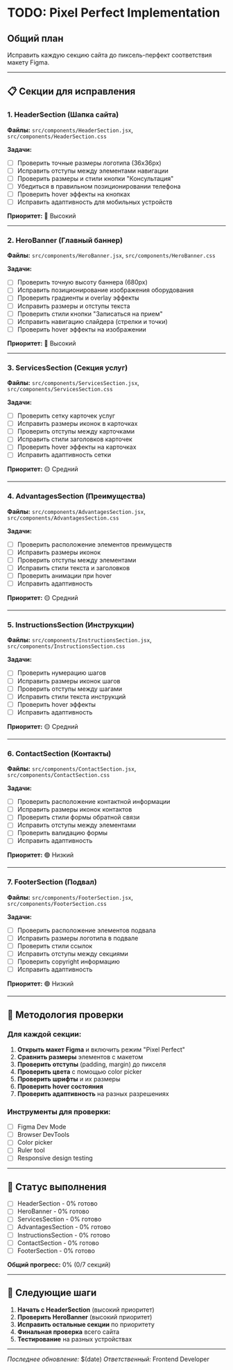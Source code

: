 # TODO: Pixel Perfect Implementation

## Общий план
Исправить каждую секцию сайта до пиксель-перфект соответствия макету Figma.

---

## 📋 Секции для исправления

### 1. HeaderSection (Шапка сайта)
**Файлы:** `src/components/HeaderSection.jsx`, `src/components/HeaderSection.css`

**Задачи:**
- [ ] Проверить точные размеры логотипа (36x36px)
- [ ] Исправить отступы между элементами навигации
- [ ] Проверить размеры и стили кнопки "Консультация"
- [ ] Убедиться в правильном позиционировании телефона
- [ ] Проверить hover эффекты на кнопках
- [ ] Исправить адаптивность для мобильных устройств

**Приоритет:** 🔴 Высокий

---

### 2. HeroBanner (Главный баннер)
**Файлы:** `src/components/HeroBanner.jsx`, `src/components/HeroBanner.css`

**Задачи:**
- [ ] Проверить точную высоту баннера (680px)
- [ ] Исправить позиционирование изображения оборудования
- [ ] Проверить градиенты и overlay эффекты
- [ ] Исправить размеры и отступы текста
- [ ] Проверить стили кнопки "Записаться на прием"
- [ ] Исправить навигацию слайдера (стрелки и точки)
- [ ] Проверить hover эффекты на изображении

**Приоритет:** 🔴 Высокий

---

### 3. ServicesSection (Секция услуг)
**Файлы:** `src/components/ServicesSection.jsx`, `src/components/ServicesSection.css`

**Задачи:**
- [ ] Проверить сетку карточек услуг
- [ ] Исправить размеры иконок в карточках
- [ ] Проверить отступы между карточками
- [ ] Исправить стили заголовков карточек
- [ ] Проверить hover эффекты на карточках
- [ ] Исправить адаптивность сетки

**Приоритет:** 🟡 Средний

---

### 4. AdvantagesSection (Преимущества)
**Файлы:** `src/components/AdvantagesSection.jsx`, `src/components/AdvantagesSection.css`

**Задачи:**
- [ ] Проверить расположение элементов преимуществ
- [ ] Исправить размеры иконок
- [ ] Проверить отступы между элементами
- [ ] Исправить стили текста и заголовков
- [ ] Проверить анимации при hover
- [ ] Исправить адаптивность

**Приоритет:** 🟡 Средний

---

### 5. InstructionsSection (Инструкции)
**Файлы:** `src/components/InstructionsSection.jsx`, `src/components/InstructionsSection.css`

**Задачи:**
- [ ] Проверить нумерацию шагов
- [ ] Исправить размеры иконок шагов
- [ ] Проверить отступы между шагами
- [ ] Исправить стили текста инструкций
- [ ] Проверить hover эффекты
- [ ] Исправить адаптивность

**Приоритет:** 🟡 Средний

---

### 6. ContactSection (Контакты)
**Файлы:** `src/components/ContactSection.jsx`, `src/components/ContactSection.css`

**Задачи:**
- [ ] Проверить расположение контактной информации
- [ ] Исправить размеры иконок контактов
- [ ] Проверить стили формы обратной связи
- [ ] Исправить отступы между элементами
- [ ] Проверить валидацию формы
- [ ] Исправить адаптивность

**Приоритет:** 🟢 Низкий

---

### 7. FooterSection (Подвал)
**Файлы:** `src/components/FooterSection.jsx`, `src/components/FooterSection.css`

**Задачи:**
- [ ] Проверить расположение элементов подвала
- [ ] Исправить размеры логотипа в подвале
- [ ] Проверить стили ссылок
- [ ] Исправить отступы между секциями
- [ ] Проверить copyright информацию
- [ ] Исправить адаптивность

**Приоритет:** 🟢 Низкий

---

## 🎯 Методология проверки

### Для каждой секции:
1. **Открыть макет Figma** и включить режим "Pixel Perfect"
2. **Сравнить размеры** элементов с макетом
3. **Проверить отступы** (padding, margin) до пикселя
4. **Проверить цвета** с помощью color picker
5. **Проверить шрифты** и их размеры
6. **Проверить hover состояния**
7. **Проверить адаптивность** на разных разрешениях

### Инструменты для проверки:
- [ ] Figma Dev Mode
- [ ] Browser DevTools
- [ ] Color picker
- [ ] Ruler tool
- [ ] Responsive design testing

---

## 📝 Статус выполнения

- [ ] HeaderSection - 0% готово
- [ ] HeroBanner - 0% готово  
- [ ] ServicesSection - 0% готово
- [ ] AdvantagesSection - 0% готово
- [ ] InstructionsSection - 0% готово
- [ ] ContactSection - 0% готово
- [ ] FooterSection - 0% готово

**Общий прогресс:** 0% (0/7 секций)

---

## 🚀 Следующие шаги

1. **Начать с HeaderSection** (высокий приоритет)
2. **Проверить HeroBanner** (высокий приоритет)
3. **Исправить остальные секции** по приоритету
4. **Финальная проверка** всего сайта
5. **Тестирование** на разных устройствах

---

*Последнее обновление:* $(date)
*Ответственный:* Frontend Developer
